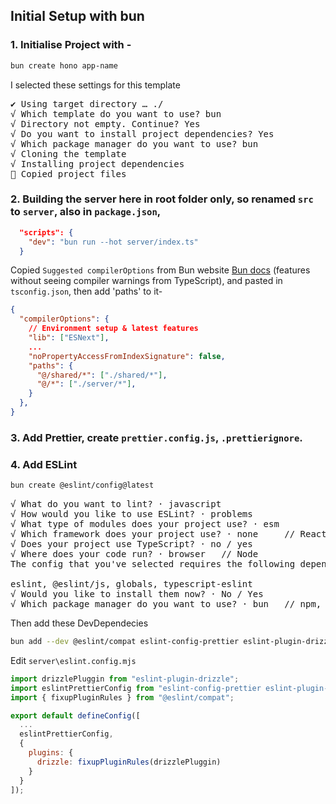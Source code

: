 ## Initial Setup with bun

### 1. Initialise Project with -
```sh
bun create hono app-name
```
I selected these settings for this template
<pre>
✔ Using target directory … ./
√ Which template do you want to use? bun
√ Directory not empty. Continue? Yes
√ Do you want to install project dependencies? Yes
√ Which package manager do you want to use? bun
√ Cloning the template
√ Installing project dependencies
🎉 Copied project files
</pre>

### 2. Building the server here in root folder only, so renamed `src` to `server`, also in `package.json`,
```json
  "scripts": {
    "dev": "bun run --hot server/index.ts"
  }
```

Copied `Suggested compilerOptions` from Bun website [Bun docs](https://bun.sh/docs/typescript#suggested-compileroptions) (features without seeing compiler warnings from TypeScript), and pasted in `tsconfig.json`, then add 'paths' to it-
```json
{
  "compilerOptions": {
    // Environment setup & latest features
    "lib": ["ESNext"],
    ...
    "noPropertyAccessFromIndexSignature": false,
    "paths": {
      "@/shared/*": ["./shared/*"],
      "@/*": ["./server/*"],
    }
  },
}
```

### 3. Add Prettier, create `prettier.config.js`, `.prettierignore`.

### 4. Add ESLint
```sh
bun create @eslint/config@latest
```
<pre>
√ What do you want to lint? · javascript
√ How would you like to use ESLint? · problems
√ What type of modules does your project use? · esm
√ Which framework does your project use? · none     // React/Vue/None
√ Does your project use TypeScript? · no / yes
√ Where does your code run? · browser   // Node
The config that you've selected requires the following dependencies:

eslint, @eslint/js, globals, typescript-eslint
√ Would you like to install them now? · No / Yes
√ Which package manager do you want to use? · bun   // npm, yarn, pnpm
</pre>

Then add these DevDependecies
```sh
bun add --dev @eslint/compat eslint-config-prettier eslint-plugin-drizzle
```
Edit `server\eslint.config.mjs` 
```js
import drizzlePluggin from "eslint-plugin-drizzle";
import eslintPrettierConfig from "eslint-config-prettier eslint-plugin-drizzle";
import { fixupPluginRules } from "@eslint/compat";

export default defineConfig([
  ...
  eslintPrettierConfig,
  {
    plugins: {
      drizzle: fixupPluginRules(drizzlePluggin)
    }
  }
]);
```
